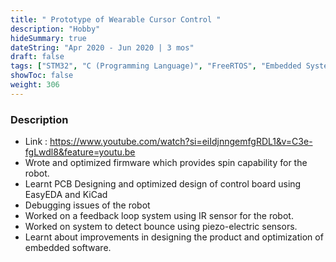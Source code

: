 ```yaml
---
title: " Prototype of Wearable Cursor Control "
description: "Hobby"
hideSummary: true
dateString: "Apr 2020 - Jun 2020 | 3 mos"
draft: false
tags: ["STM32", "C (Programming Language)", "FreeRTOS", "Embedded Systems", "Communication Protocols", "CANOpen", "I2C", "GPIO", "USB", "UART", "ADC", "CI/CD", "Reverse Engineering", "Case Study"]
showToc: false
weight: 306
--- 
```


### Description
* Link : https://www.youtube.com/watch?si=eiIdjnngemfgRDL1&v=C3e-fgLwdl8&feature=youtu.be
* Wrote and optimized firmware which provides spin capability for the robot.
* Learnt PCB Designing and optimized design of control board using EasyEDA and KiCad 
* Debugging issues of the robot 
* Worked on a feedback loop system using IR sensor for the robot. 
* Worked on system to detect bounce using piezo-electric sensors.
* Learnt about improvements in designing the product and optimization of embedded software.
